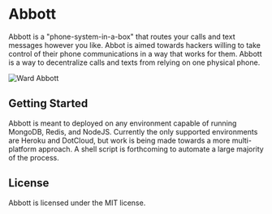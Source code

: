 # Abbott

Abbott is a "phone-system-in-a-box" that routes your calls and text messages however you like.  Abbot is aimed towards hackers willing to take control of their phone communications in a way that works for them.  Abbott is a way to decentralize calls and texts from relying on one physical phone.

![Ward Abbott](http://f.cl.ly/items/3b3z2N3b0T233w0I402g/bourne-1.jpg) 

## Getting Started
Abbott is meant to deployed on any environment capable of running MongoDB, Redis, and NodeJS.  Currently the only supported environments are Heroku and DotCloud, but work is being made towards a more multi-platform approach.  A shell script is forthcoming to automate a large majority of the process.

## License
Abbott is licensed under the MIT license.